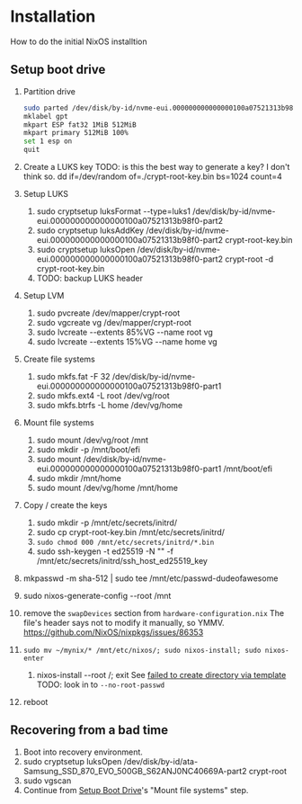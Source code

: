# Installation

How to do the initial NixOS installtion

## Setup boot drive

1. Partition drive

    ```sh
    sudo parted /dev/disk/by-id/nvme-eui.000000000000000100a07521313b98f0
    mklabel gpt
    mkpart ESP fat32 1MiB 512MiB
    mkpart primary 512MiB 100%
    set 1 esp on
    quit
    ```

1. Create a LUKS key
   TODO: is this the best way to generate a key? I don't think so.
   dd if=/dev/random of=./crypt-root-key.bin bs=1024 count=4
   
1. Setup LUKS
    1. sudo cryptsetup luksFormat --type=luks1 /dev/disk/by-id/nvme-eui.000000000000000100a07521313b98f0-part2
    1. sudo cryptsetup luksAddKey /dev/disk/by-id/nvme-eui.000000000000000100a07521313b98f0-part2 crypt-root-key.bin
    1. sudo cryptsetup luksOpen /dev/disk/by-id/nvme-eui.000000000000000100a07521313b98f0-part2 crypt-root -d crypt-root-key.bin
    1. TODO: backup LUKS header
    
1. Setup LVM
    1. sudo pvcreate /dev/mapper/crypt-root
    1. sudo vgcreate vg /dev/mapper/crypt-root
    1. sudo lvcreate --extents 85%VG --name root vg
    1. sudo lvcreate --extents 15%VG --name home vg
    
1. Create file systems
    1. sudo mkfs.fat -F 32 /dev/disk/by-id/nvme-eui.000000000000000100a07521313b98f0-part1
    1. sudo mkfs.ext4 -L root /dev/vg/root
    1. sudo mkfs.btrfs -L home /dev/vg/home
    
1. Mount file systems
    1. sudo mount /dev/vg/root /mnt
    1. sudo mkdir -p /mnt/boot/efi
    1. sudo mount /dev/disk/by-id/nvme-eui.000000000000000100a07521313b98f0-part1 /mnt/boot/efi
    1. sudo mkdir /mnt/home
    1. sudo mount /dev/vg/home /mnt/home
    
1. Copy / create the keys
    1. sudo mkdir -p /mnt/etc/secrets/initrd/
    1. sudo cp crypt-root-key.bin /mnt/etc/secrets/initrd/
    1. `sudo chmod 000 /mnt/etc/secrets/initrd/*.bin`
    1. sudo ssh-keygen -t ed25519 -N "" -f /mnt/etc/secrets/initrd/ssh_host_ed25519_key
    
1. mkpasswd -m sha-512 | sudo tee /mnt/etc/passwd-dudeofawesome

1. sudo nixos-generate-config --root /mnt

1. remove the `swapDevices` section from `hardware-configuration.nix`
   The file's header says not to modify it manually, so YMMV.
   <https://github.com/NixOS/nixpkgs/issues/86353>
   
1. `sudo mv ~/mynix/* /mnt/etc/nixos/; sudo nixos-install; sudo nixos-enter`
    1. nixos-install --root /; exit
       See [failed to create directory via template](https://gist.github.com/ladinu/bfebdd90a5afd45dec811296016b2a3f?permalink_comment_id=4011408#gistcomment-4011408)
       TODO: look in to `--no-root-passwd`
    
1. reboot

## Recovering from a bad time

1. Boot into recovery environment.
1. sudo cryptsetup luksOpen /dev/disk/by-id/ata-Samsung_SSD_870_EVO_500GB_S62ANJ0NC40669A-part2 crypt-root
1. sudo vgscan
1. Continue from [Setup Boot Drive](#setup-boot-drive)'s "Mount file systems" step.
